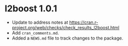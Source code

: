 # l2boost 1.0.1

* Update to address notes at https://cran.r-project.org/web/checks/check_results_l2boost.html
* Add `cran_comments.md`.
* Added a `NEWS.md` file to track changes to the package.



